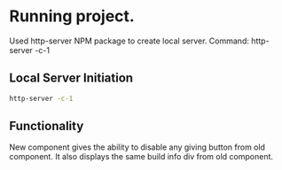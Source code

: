 # Running project.

Used http-server NPM package to create local server.
Command: http-server -c-1

## Local Server Initiation

```bash
http-server -c-1
```

## Functionality

New component gives the ability to disable any giving button from old component. It also displays the same build info div from old component.
